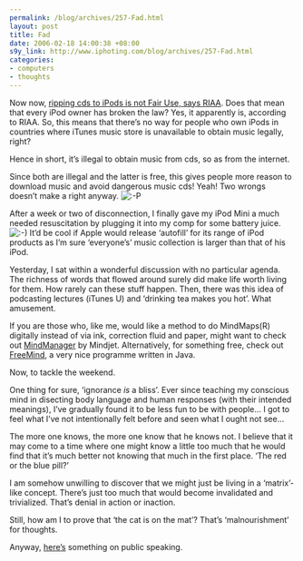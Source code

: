 ```yaml
--- 
permalink: /blog/archives/257-Fad.html
layout: post
title: Fad
date: 2006-02-18 14:00:38 +08:00
s9y_link: http://www.iphoting.com/blog/archives/257-Fad.html
categories: 
- computers
- thoughts
---
```

<p class="whiteline"><p>Now now, <a onclick="_gaq.push(['_trackPageview', '/extlink/www.eff.org/deeplinks/archives/004409.php']);"  href="http://www.eff.org/deeplinks/archives/004409.php">ripping cds to iPods is not Fair Use, says RIAA</a>. Does that mean that every iPod owner has broken the law? Yes, it apparently is, according to RIAA. So, this means that there&#8217;s no way for people who own iPods in countries where iTunes music store is unavailable to obtain music legally, right?</p>
</p><p class="whiteline"><p>Hence in short, it&#8217;s illegal to obtain music from cds, so as from the internet.</p>
</p><p class="whiteline"><p>Since both are illegal and the latter is free, this gives people more reason to download music and avoid dangerous music cds! Yeah! Two wrongs doesn&#8217;t make a right anyway. <img src="http://static-s3.iphoting.com/blog/templates/default/img/emoticons/tongue.png" alt=":-P" style="display: inline; vertical-align: bottom;" class="emoticon" /></p>
</p><p class="whiteline"><p>After a week or two of disconnection, I finally gave my iPod Mini a much needed resuscitation by plugging it into my comp for some battery juice. <img src="http://static-s3.iphoting.com/blog/templates/default/img/emoticons/smile.png" alt=":-)" style="display: inline; vertical-align: bottom;" class="emoticon" /> It&#8217;d be cool if Apple would release &#8216;autofill&#8217; for its range of iPod products as I&#8217;m sure &#8216;everyone&#8217;s&#8217; music collection is larger than that of his iPod.</p>
</p><p class="whiteline"><p>Yesterday, I sat within a wonderful discussion with no particular agenda. The richness of words that flowed around surely did make life worth living for them. How rarely can these stuff happen. Then, there was this idea of podcasting lectures (iTunes U) and &#8216;drinking tea makes you hot&#8217;. What amusement.</p>
</p><p class="whiteline"><p>If you are those who, like me, would like a method to do MindMaps(R) digitally instead of via ink, correction fluid and paper, might want to check out <a onclick="_gaq.push(['_trackPageview', '/extlink/www.mindjet.com/us/products/mindmanager_pro6/index.php?s=1']);"  href="http://www.mindjet.com/us/products/mindmanager_pro6/index.php?s=1">MindManager</a> by Mindjet. Alternatively, for something free, check out <a onclick="_gaq.push(['_trackPageview', '/extlink/freemind.sf.net/']);"  href="http://freemind.sf.net/">FreeMind</a>, a very nice programme written in Java.</p>
</p><p class="whiteline"><p>Now, to tackle the weekend.</p>
</p><p class="whiteline"><p>One thing for sure, &#8216;ignorance <em>is</em> a bliss&#8217;. Ever since teaching my conscious mind in disecting body language and human responses (with their intended meanings), I&#8217;ve gradually found it to be less fun to be with people... I got to feel what I&#8217;ve not intentionally felt before and seen what I ought not see...</p>
</p><p class="whiteline"><p>The more one knows, the more one know that he knows not. I believe that it may come to a time where one might know a little too much that he would find that it&#8217;s much better not knowing that much in the first place. &#8216;The red or the blue pill?&#8217;</p>
</p><p class="whiteline"><p>I am somehow unwilling to discover that we might just be living in a &#8216;matrix&#8217;-like concept. There&#8217;s just too much that would become invalidated and trivialized. That&#8217;s denial in action or inaction.</p>
</p><p class="whiteline"><p>Still, how am I to prove that &#8216;the cat is on the mat&#8217;? That&#8217;s &#8216;malnourishment&#8217; for thoughts.</p>
</p><p class="break"><p>Anyway, <a onclick="_gaq.push(['_trackPageview', '/extlink/blog.guykawasaki.com/2006/01/how_to_get_a_st.html']);"  href="http://blog.guykawasaki.com/2006/01/how_to_get_a_st.html">here&#8217;s</a> something on public speaking.</p></p>
